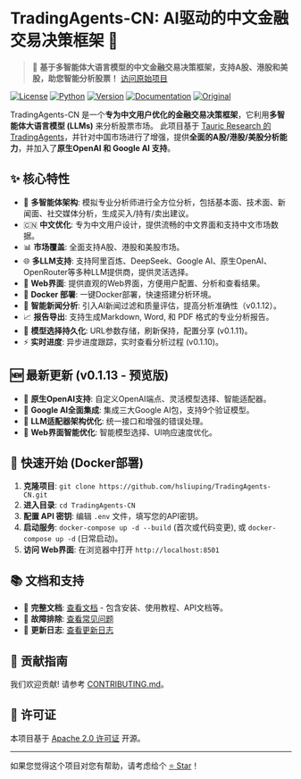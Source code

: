 # TradingAgents-CN: AI驱动的中文金融交易决策框架 🚀

> 🚀 **基于多智能体大语言模型的中文金融交易决策框架，支持A股、港股和美股，助您智能分析股票！**  [访问原始项目](https://github.com/hsliuping/TradingAgents-CN)

[![License](https://img.shields.io/badge/License-Apache%202.0-blue.svg)](https://opensource.org/licenses/Apache-2.0)
[![Python](https://img.shields.io/badge/Python-3.10%2B-blue.svg)](https://www.python.org/)
[![Version](https://img.shields.io/badge/Version-cn--0.1.13--preview-orange.svg)](./VERSION)
[![Documentation](https://img.shields.io/badge/docs-中文文档-green.svg)](./docs/)
[![Original](https://img.shields.io/badge/基于-TauricResearch/TradingAgents-orange.svg)](https://github.com/TauricResearch/TradingAgents)

TradingAgents-CN 是一个**专为中文用户优化的金融交易决策框架**，它利用**多智能体大语言模型 (LLMs)** 来分析股票市场。  此项目基于 [Tauric Research 的 TradingAgents](https://github.com/TauricResearch/TradingAgents)，并针对中国市场进行了增强，提供**全面的A股/港股/美股分析能力**，并加入了**原生OpenAI 和 Google AI 支持**。

## ✨ 核心特性

*   🤖 **多智能体架构**: 模拟专业分析师进行全方位分析，包括基本面、技术面、新闻面、社交媒体分析，生成买入/持有/卖出建议。
*   🇨🇳 **中文优化**:  专为中文用户设计，提供流畅的中文界面和支持中文市场数据。
*   📊 **市场覆盖**:  全面支持A股、港股和美股市场。
*   🌐 **多LLM支持**:  支持阿里百炼、DeepSeek、Google AI、原生OpenAI、OpenRouter等多种LLM提供商，提供灵活选择。
*   🚀 **Web界面**:  提供直观的Web界面，方便用户配置、分析和查看结果。
*   🐳 **Docker 部署**:  一键Docker部署，快速搭建分析环境。
*   🎯 **智能新闻分析**: 引入AI新闻过滤和质量评估，提高分析准确性（v0.1.12）。
*   📈 **报告导出**: 支持生成Markdown, Word, 和 PDF 格式的专业分析报告。
*   🔑 **模型选择持久化**:  URL参数存储，刷新保持，配置分享 (v0.1.11)。
*   ⚡ **实时进度**: 异步进度跟踪，实时查看分析过程 (v0.1.10)。

## 🆕 最新更新 (v0.1.13 - 预览版)

*   🤖 **原生OpenAI支持**:  自定义OpenAI端点、灵活模型选择、智能适配器。
*   🧠 **Google AI全面集成**:  集成三大Google AI包，支持9个验证模型。
*   🔧 **LLM适配器架构优化**: 统一接口和增强的错误处理。
*   🎨 **Web界面智能优化**:  智能模型选择、UI响应速度优化。

## 🚀 快速开始 (Docker部署)

1.  **克隆项目**: `git clone https://github.com/hsliuping/TradingAgents-CN.git`
2.  **进入目录**: `cd TradingAgents-CN`
3.  **配置 API 密钥**:  编辑 `.env` 文件，填写您的API密钥。
4.  **启动服务**:  `docker-compose up -d --build` (首次或代码变更), 或 `docker-compose up -d` (日常启动)。
5.  **访问 Web界面**:  在浏览器中打开 `http://localhost:8501`

## 📚 文档和支持

*   📖 **完整文档**:  [查看文档](docs/) - 包含安装、使用教程、API文档等。
*   🚨 **故障排除**:  [查看常见问题](docs/troubleshooting/)
*   🔄 **更新日志**:  [查看更新日志](docs/releases/CHANGELOG.md)

## 🤝 贡献指南

我们欢迎贡献!  请参考 [CONTRIBUTING.md](CONTRIBUTING.md)。

## 📄 许可证

本项目基于 [Apache 2.0 许可证](LICENSE) 开源。

---

如果您觉得这个项目对您有帮助，请考虑给个 [⭐ Star](https://github.com/hsliuping/TradingAgents-CN)！